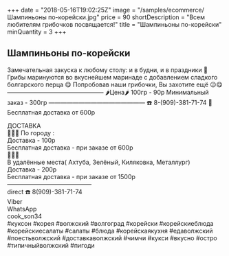 +++
date = "2018-05-16T19:02:25Z"
image = "/samples/ecommerce/Шампиньоны по-корейски.jpg"
price = 90
shortDescription = "Всем любителям грибочков посвящается!"
title = "Шампиньоны по-корейски"
minQuantity = 3
+++

<h2>Шампиньоны по-корейски</h2>  
Замечательная закуска к любому столу: и в будни, и в праздники 🎉
Грибы маринуются во вкуснейшем маринаде с добавлением сладкого болгарского перца 😋
Попробовав наши грибочки, Вы захотите ещё 😉😋
————————————————  
🌶Цена🌶 100гр - 90р  
Минимальный заказ - 300гр  
————————————————  
☎️ 8-(909)-381-71-74  
🚗Бесплатная доставка от 600р  

ДОСТАВКА   
🚗🚗🚗
По городу :  
Доставка - 100р  
Бесплатная доставка - при заказе от 600р  
🚗🚗🚗   
В удалённые места( Ахтуба, Зелёный, Киляковка, Металлург)   
Доставка - 200р   
Бесплатная доставка - при заказе от 1500р   
——————————————   
direct
☎️ 8(909)-381-71-74  
Viber  
WhatsApp  
cook_son34  
#куксон #корея #волжский #волгоград #корейски #корейскиеблюда #корейскиесалаты #салаты #блюда #корейскаякухня #едаволжский #поестьволжский #доставкаволжский #чимчи #кукси #вкусно #остро #типичныйволжский #пигоди
